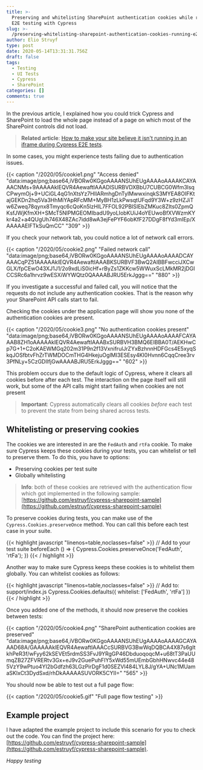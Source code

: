 ```yaml
---
title: >-
  Preserving and whitelisting SharePoint authentication cookies while running
  E2E testing with Cypress
slug: >-
  /preserving-whitelisting-sharepoint-authentication-cookies-running-e2e-testing-cypress/
author: Elio Struyf
type: post
date: 2020-05-14T13:31:31.756Z
draft: false
tags:
  - Testing
  - UI Tests
  - Cypress
  - SharePoint
categories: []
comments: true
---
```


In the previous article, I explained how you could trick Cypress and SharePoint to load the whole page instead of a page on which most of the SharePoint controls did not load.

> **Related article**: [How to make your site believe it isn't running in an iframe during Cypress E2E tests](https://www.eliostruyf.com/tests-running-iframe-cypress-e2e-tests/).

In some cases, you might experience tests failing due to authentication issues.

{{< caption "/2020/05/cookie1.png" "Access denied"  "data:image/png;base64,iVBORw0KGgoAAAANSUhEUgAAAAoAAAAKCAYAAACNMs+9AAAAAklEQVR4AewaftIAAADlSURBVDXBbU7CUBCG0Wfm3lsqCPwymOj+9+UCiGL4qG1nXtsYz7HIlARmhgDnTyIMwwxinqkS3MYEA8OIFKtajGEKDn2hq5Va3HhMiYApRFcMM+MyBH1zLkPwsqtUFqd9Y3W+z9zHZJiTw6Zweq78qynx8Tmyqc6cQoKn5lzHIL7FFOL92PBISIEbZMKuc8ZIts0ZpmQKsfJWjKfmXH+SMcT5NlPMGEOMIbadU9yoLIobKUiJ4oYEUwoBfXVWzmKYkr4a2+a4QUgUh746X48ZAc7idd8wA3ejFePYF6obKfF27DDgF8fYd3mIEp/XAAAAAElFTkSuQmCC" "309" >}}

If you check your network tab, you could notice a lot of network call errors.

{{< caption "/2020/05/cookie2.png" "Failed network call"  "data:image/png;base64,iVBORw0KGgoAAAANSUhEUgAAAAoAAAADCAYAAACqPZ51AAAAAklEQVR4AewaftIAAABKSURBVF3BwQ2AIBBFwcciJXCwGLX/fpCEwO43XJ1J1/2o9xdLiS0icHf+rByZs1ZKKcw5WWuxScLMkMR2jDGICCSRc6a1hrvz9wESXiWYWQtz0QAAAABJRU5ErkJggg==" "880" >}}

If you investigate a successful and failed call, you will notice that the requests do not include any authentication cookies. That is the reason why your SharePoint API calls start to fail.

Checking the cookies under the application page will show you none of the authentication cookies are present. 

{{< caption "/2020/05/cookie3.png" "No authentication cookies present"  "data:image/png;base64,iVBORw0KGgoAAAANSUhEUgAAAAoAAAAFCAYAAAB8ZH1oAAAAAklEQVR4AewaftIAAABxSURBVH3BMQ6EIBBA0T/AEKHwCp7G+1+C2oKAEWMGq202m31P9n2f13VxnifrulJrZYxBzhnnHDFGcs4E5xyqSkqJOSfbtvFhZrTWMDOCmTHG4HkejuOglMI3ESEsy4KI0Hvnn6CqqCree3rv3PfNLy+5CzGDlIfjGwAAAABJRU5ErkJggg==" "602" >}}

This problem occurs due to the default logic of Cypress, where it clears all cookies before after each test. The interaction on the page itself will still work, but some of the API calls might start failing when cookies are not present

<blockquote class="important">
<p><strong>Important</strong>: Cypress automatically clears all cookies <em>before</em> each test to prevent the state from being shared across tests.</p>
</blockquote>

## Whitelisting or preserving cookies

The cookies we are interested in are the `FedAuth` and `rtFa` cookie. To make sure Cypress keeps these cookies during your tests, you can whitelist or tell to preserve them. To do this, you have to options:

- Preserving cookies per test suite
- Globally whitelisting

> **Info**: both of these cookies are retrieved with the authentication flow which got implemented in the following sample: [https://github.com/estruyf/cypress-sharepoint-sample](https://github.com/estruyf/cypress-sharepoint-sample)

To preserve cookies during tests, you can make use of the `Cypress.Cookies.preserveOnce` method. You can call this before each test case in your suite.

{{< highlight javascript "linenos=table,noclasses=false" >}}
// Add to your test suite
beforeEach () => { 
  Cypress.Cookies.preserveOnce('FedAuth', 'rtFa');
})
{{< / highlight >}}

Another way to make sure Cypress keeps these cookies is to whitelist them globally. You can whitelist cookies as follows:

{{< highlight javascript "linenos=table,noclasses=false" >}}
// Add to: support/index.js
Cypress.Cookies.defaults({
  whitelist: ['FedAuth', 'rtFa']
})
{{< / highlight >}}

Once you added one of the methods, it should now preserve the cookies between tests:

{{< caption "/2020/05/cookie4.png" "SharePoint authentication cookies are preserved"  "data:image/png;base64,iVBORw0KGgoAAAANSUhEUgAAAAoAAAAGCAYAAAD68A/GAAAAAklEQVR4AewaftIAAACcSURBVG3BwWqDQBCA4X87s6gItkhPeR3f/wFyy62kSEVEt5rdmSS3FvJ9YRgGP46DbduoqoqcM+u68tT3PaUUmqZB27ZFVRERtv3Gx+eJ9v2GuePuhFIY5xWd55mUEmbGbhHNwvc44e485VzY9wPtuo4YI2bGdfzh63LGzPirDgF1d0SEZVl484LYL8J/gYA+UNc1MUamaSKlxCt3DydSxd/rhDkAAAAASUVORK5CYII=" "565" >}}

You should now be able to test out a full page flow:

{{< caption "/2020/05/cookie5.gif" "Full page flow testing" >}}

## Example project

I have adapted the example project to include this scenario for you to check out the code. You can find the project here: [https://github.com/estruyf/cypress-sharepoint-sample](https://github.com/estruyf/cypress-sharepoint-sample).

*Happy testing*
